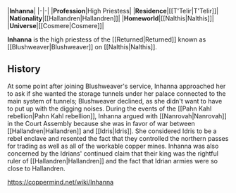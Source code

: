 |**Inhanna**|
|-|-|
|**Profession**|High Priestess|
|**Residence**|[[T'Telir\|T'Telir]]|
|**Nationality**|[[Hallandren\|Hallandren]]|
|**Homeworld**|[[Nalthis\|Nalthis]]|
|**Universe**|[[Cosmere\|Cosmere]]|

**Inhanna** is the high priestess of the [[Returned\|Returned]] known as [[Blushweaver\|Blushweaver]] on [[Nalthis\|Nalthis]].

## History
At some point after joining Blushweaver's service, Inhanna approached her to ask if she wanted the storage tunnels under her palace connected to the main system of tunnels; Blushweaver declined, as she didn't want to have to put up with the digging noises.
During the events of the [[Pahn Kahl rebellion\|Pahn Kahl rebellion]], Inhanna argued with [[Nanrovah\|Nanrovah]] in the Court Assembly because she was in favor of war between [[Hallandren\|Hallandren]] and [[Idris\|Idris]]. She considered Idris to be a rebel enclave and resented the fact that they controlled the northern passes for trading as well as all of the workable copper mines. Inhanna was also concerned by the Idrians' continued claim that their king was the rightful ruler of [[Hallandren\|Hallandren]] and the fact that Idrian armies were so close to Hallandren.




https://coppermind.net/wiki/Inhanna